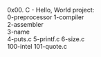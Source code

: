 0x00. C - Hello, World project:                                                                                                                   
0-preprocessor                                                                  1-compiler                                                                     
2-assembler                                                                   
3-name                                                                        
4-puts.c                                                                        5-printf.c 
6-size.c                                                           
100-intel                                                                       101-quote.c         
